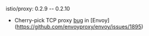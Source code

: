 istio/proxy: 0.2.9 -- 0.2.10
* Cherry-pick TCP proxy [bug](https://github.com/istio/proxy/issues/588) in [Envoy]
 (https://github.com/envoyproxy/envoy/issues/1895)